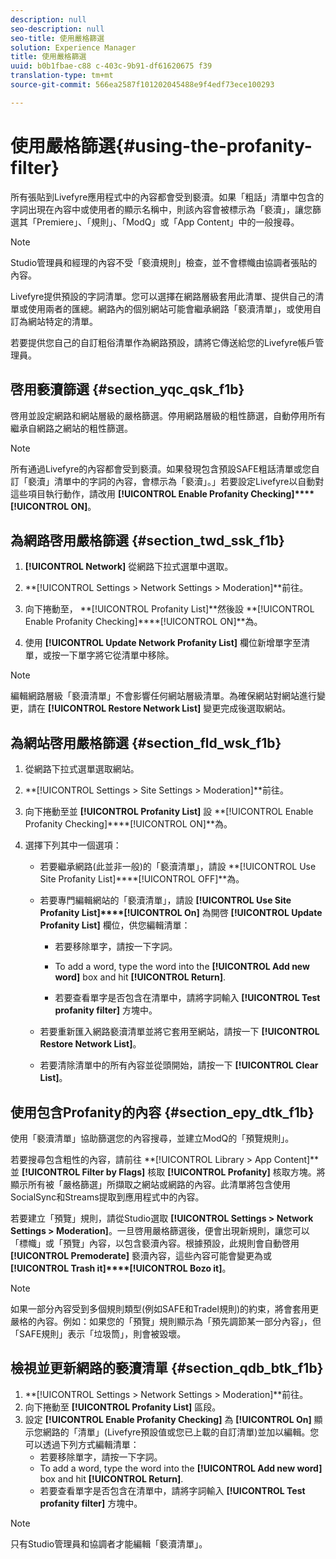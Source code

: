 ```yaml
---
description: null
seo-description: null
seo-title: 使用嚴格篩選
solution: Experience Manager
title: 使用嚴格篩選
uuid: b0b1fbae-c88 c-403c-9b91-df61620675 f39
translation-type: tm+mt
source-git-commit: 566ea2587f101202045488e9f4edf73ece100293

---
```



# 使用嚴格篩選{#using-the-profanity-filter}

所有張貼到Livefyre應用程式中的內容都會受到褻瀆。如果「粗話」清單中包含的字詞出現在內容中或使用者的顯示名稱中，則該內容會被標示為「褻瀆」，讓您篩選其「Premiere」、「規則」、「ModQ」或「App Content」中的一般搜尋。

>[!NOTE]
>
>Studio管理員和經理的內容不受「褻瀆規則」檢查，並不會標幟由協調者張貼的內容。

Livefyre提供預設的字詞清單。您可以選擇在網路層級套用此清單、提供自己的清單或使用兩者的匯總。網路內的個別網站可能會繼承網路「褻瀆清單」，或使用自訂為網站特定的清單。

若要提供您自己的自訂粗俗清單作為網路預設，請將它傳送給您的Livefyre帳戶管理員。

## 啓用褻瀆篩選 {#section_yqc_qsk_f1b}

啓用並設定網路和網站層級的嚴格篩選。停用網路層級的粗性篩選，自動停用所有繼承自網路之網站的粗性篩選。

>[!NOTE]
>
>所有通過Livefyre的內容都會受到褻瀆。如果發現包含預設SAFE粗話清單或您自訂「褻瀆」清單中的字詞的內容，會標示為「褻瀆」。」若要設定Livefyre以自動對這些項目執行動作，請改用 **[!UICONTROL Enable Profanity Checking]****[!UICONTROL ON]**。

## 為網路啓用嚴格篩選 {#section_twd_ssk_f1b}

1. **[!UICONTROL Network]** 從網路下拉式選單中選取。
1. **[!UICONTROL Settings > Network Settings > Moderation]**前往。
1. 向下捲動至， **[!UICONTROL Profanity List]**然後設 **[!UICONTROL Enable Profanity Checking]****[!UICONTROL ON]**為。

1. 使用 **[!UICONTROL Update Network Profanity List]** 欄位新增單字至清單，或按一下單字將它從清單中移除。

>[!NOTE]
>
>編輯網路層級「褻瀆清單」不會影響任何網站層級清單。為確保網站對網站進行變更，請在 **[!UICONTROL Restore Network List]** 變更完成後選取網站。

## 為網站啓用嚴格篩選 {#section_fld_wsk_f1b}

1. 從網路下拉式選單選取網站。
1. **[!UICONTROL Settings > Site Settings > Moderation]**前往。
1. 向下捲動至並 **[!UICONTROL Profanity List]** 設 **[!UICONTROL Enable Profanity Checking]****[!UICONTROL ON]**為。

1. 選擇下列其中一個選項：

   * 若要繼承網路(此並非一般)的「褻瀆清單」，請設 **[!UICONTROL Use Site Profanity List]****[!UICONTROL OFF]**為。

   * 若要專門編輯網站的「褻瀆清單」，請設 **[!UICONTROL Use Site Profanity List]****[!UICONTROL On]** 為開啓 **[!UICONTROL Update Profanity List]** 欄位，供您編輯清單：

      * 若要移除單字，請按一下字詞。
      * To add a word, type the word into the **[!UICONTROL Add new word]** box and hit **[!UICONTROL Return]**.

      * 若要查看單字是否包含在清單中，請將字詞輸入 **[!UICONTROL Test profanity filter]** 方塊中。
   * 若要重新匯入網路褻瀆清單並將它套用至網站，請按一下 **[!UICONTROL Restore Network List]**。
   * 若要清除清單中的所有內容並從頭開始，請按一下 **[!UICONTROL Clear List]**。


## 使用包含Profanity的內容 {#section_epy_dtk_f1b}

使用「褻瀆清單」協助篩選您的內容搜尋，並建立ModQ的「預覽規則」。

若要搜尋包含粗性的內容，請前往 **[!UICONTROL Library > App Content]**並 **[!UICONTROL Filter by Flags]** 核取 **[!UICONTROL Profanity]** 核取方塊。將顯示所有被「嚴格篩選」所擷取之網站或網路的內容。此清單將包含使用SocialSync和Streams提取到應用程式中的內容。

若要建立「預覽」規則，請從Studio選取 **[!UICONTROL Settings > Network Settings > Moderation]**。一旦啓用嚴格篩選後，便會出現新規則，讓您可以「標幟」或「預覽」內容，以包含褻瀆內容。根據預設，此規則會自動啓用 **[!UICONTROL Premoderate]** 褻瀆內容，這些內容可能會變更為或 **[!UICONTROL Trash it]****[!UICONTROL Bozo it]**。

>[!NOTE]
>
>如果一部分內容受到多個規則類型(例如SAFE和Tradel規則)的約束，將會套用更嚴格的內容。例如：如果您的「預覽」規則顯示為「預先調節某一部分內容」，但「SAFE規則」表示「垃圾筒」，則會被毀壞。

## 檢視並更新網路的褻瀆清單 {#section_qdb_btk_f1b}

1. **[!UICONTROL Settings > Network Settings > Moderation]**前往。
1. 向下捲動至 **[!UICONTROL Profanity List]** 區段。
1. 設定 **[!UICONTROL Enable Profanity Checking]** 為 **[!UICONTROL On]** 顯示您網路的「清單」(Livefyre預設值或您已上載的自訂清單)並加以編輯。您可以透過下列方式編輯清單：
   * 若要移除單字，請按一下字詞。
   * To add a word, type the word into the **[!UICONTROL Add new word]** box and hit **[!UICONTROL Return]**.
   * 若要查看單字是否包含在清單中，請將字詞輸入 **[!UICONTROL Test profanity filter]** 方塊中。

>[!NOTE]
>
>只有Studio管理員和協調者才能編輯「褻瀆清單」。

